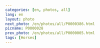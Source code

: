 ```yaml
---
categories: [en, photos, all]
lang: en
layout: photo
next_photo: /en/photos/all/P0000386.html
picname: P0000028
prev_photo: /en/photos/all/P0000005.html
tags: [Horses]
---
```

